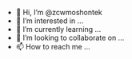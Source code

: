 - 👋 Hi, I’m @zcwmoshontek
- 👀 I’m interested in ...
- 🌱 I’m currently learning ...
- 💞️ I’m looking to collaborate on ...
- 📫 How to reach me ...

<!---
zcwmoshontek/zcwmoshontek is a ✨ special ✨ repository because its `README.md` (this file) appears on your GitHub profile.
You can click the Preview link to take a look at your changes.
--->
